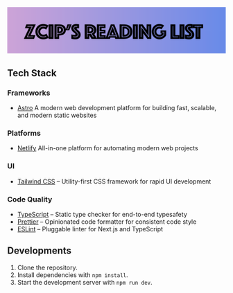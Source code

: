 <div align="center">
  <a href="https://reading-list.zcip.dev">
    <img src="media/logo.png" alt="zcip's reading list" />
  </a>
</div>

## Tech Stack

### Frameworks

- [Astro](https://astro.build/) A modern web development platform for building fast, scalable, and modern static websites

### Platforms

- [Netlify](https://www.netlify.com/) All-in-one platform for automating modern web projects

### UI

- [Tailwind CSS](https://tailwindcss.com/) – Utility-first CSS framework for rapid UI development

### Code Quality

- [TypeScript](https://www.typescriptlang.org/) – Static type checker for end-to-end typesafety
- [Prettier](https://prettier.io/) – Opinionated code formatter for consistent code style
- [ESLint](https://eslint.org/) – Pluggable linter for Next.js and TypeScript

## Developments

1. Clone the repository.
2. Install dependencies with `npm install`.
3. Start the development server with `npm run dev`.